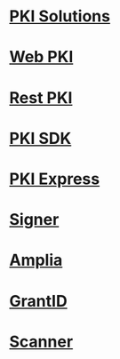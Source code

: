 ﻿# [PKI Solutions](articles/pki-guide/index.md)
# [Web PKI](articles/web-pki/index.md)
# [Rest PKI](articles/rest-pki/index.md)
# [PKI SDK](articles/pki-sdk/index.md)
# [PKI Express](articles/pki-express/index.md)
# [Signer](articles/signer/index.md)
# [Amplia](articles/amplia/index.md)
# [GrantID](articles/grant-id/index.md)
# [Scanner](articles/scanner/index.md)
